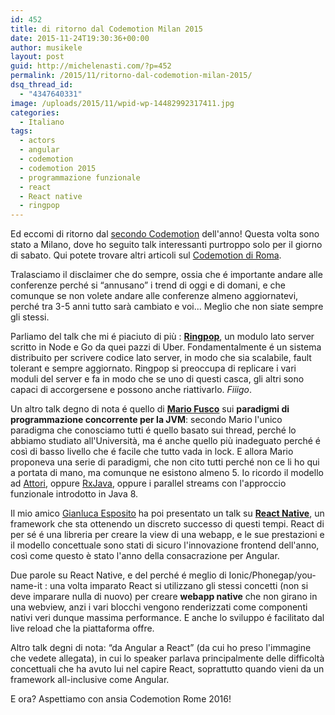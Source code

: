 ```yaml
---
id: 452
title: di ritorno dal Codemotion Milan 2015
date: 2015-11-24T19:30:36+00:00
author: musikele
layout: post
guid: http://michelenasti.com/?p=452
permalink: /2015/11/ritorno-dal-codemotion-milan-2015/
dsq_thread_id:
  - "4347640331"
image: /uploads/2015/11/wpid-wp-14482992317411.jpg
categories:
  - Italiano
tags:
  - actors
  - angular
  - codemotion
  - codemotion 2015
  - programmazione funzionale
  - react
  - React native
  - ringpop
---
```

Ed eccomi di ritorno dal [secondo Codemotion](http://milan2015.codemotionworld.com/) dell'anno! Questa volta sono stato a Milano, dove ho seguito talk interessanti purtroppo solo per il giorno di sabato. Qui potete trovare altri articoli sul [Codemotion di Roma](http://michelenasti.com/2015/01/codemotion-2015/).

Tralasciamo il disclaimer che do sempre, ossia che é importante andare alle conferenze perché si &#8220;annusano&#8221; i trend di oggi e di domani, e che comunque se non volete andare alle conferenze almeno aggiornatevi, perché tra 3-5 anni tutto sarà cambiato e voi... Meglio che non siate sempre gli stessi.

Parliamo del talk che mi é piaciuto di più : [**Ringpop**](https://github.com/uber/ringpop-node), un modulo lato server scritto in Node e Go da quei pazzi di Uber. Fondamentalmente é un sistema distribuito per scrivere codice lato server, in modo che sia scalabile, fault tolerant e sempre aggiornato. Ringpop si preoccupa di replicare i vari moduli del server e fa in modo che se uno di questi casca, gli altri sono capaci di accorgersene e possono anche riattivarlo. _Fiiigo_.

Un altro talk degno di nota é quello di [**Mario Fusco**](https://it.linkedin.com/in/mario-fusco-3467213) sui **paradigmi di programmazione concorrente per la JVM**: secondo Mario l'unico paradigma che conosciamo tutti é quello basato sui thread, perché lo abbiamo studiato all'Università, ma é anche quello più inadeguato perché é così di basso livello che é facile che tutto vada in lock. E allora Mario proponeva una serie di paradigmi, che non cito tutti perché non ce li ho qui a portata di mano, ma comunque ne esistono almeno 5. Io ricordo il modello ad [Attori](http://doc.akka.io/docs/akka/snapshot/scala/actors.html), oppure [RxJava](https://github.com/ReactiveX/RxJava), oppure i parallel streams con l'approccio funzionale introdotto in Java 8.

Il mio amico [Gianluca Esposito](http://esposi.to) ha poi presentato un talk su [**React Native**](https://facebook.github.io/react-native/), un framework che sta ottenendo un discreto successo di questi tempi. React di per sé é una libreria per creare la view di una webapp, e le sue prestazioni e il modello concettuale sono stati di sicuro l'innovazione frontend dell'anno, così come questo è stato l'anno della consacrazione per Angular.

Due parole su React Native, e del perché é meglio di Ionic/Phonegap/you-name-it : una volta imparato React si utilizzano gli stessi concetti (non si deve imparare nulla di nuovo) per creare **webapp native** che non girano in una webview, anzi i vari blocchi vengono renderizzati come componenti nativi veri dunque massima performance. E anche lo sviluppo é facilitato dal live reload che la piattaforma offre.

Altro talk degni di nota: &#8220;da Angular a React&#8221; (da cui ho preso l'immagine che vedete allegata), in cui lo speaker parlava principalmente delle difficoltà concettuali che ha avuto lui nel capire React, soprattutto quando vieni da un framework all-inclusive come Angular.

E ora? Aspettiamo con ansia Codemotion Rome 2016!